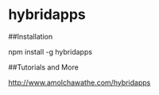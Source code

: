# hybridapps

##Installation

npm install -g hybridapps

##Tutorials and More

http://www.amolchawathe.com/hybridapps
